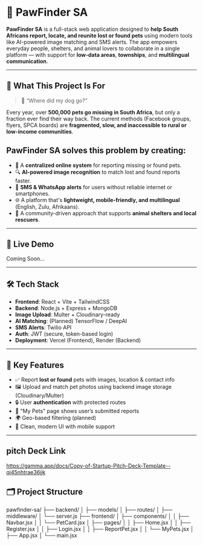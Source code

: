 # 🐾 PawFinder SA

**PawFinder SA** is a full-stack web application designed to **help South Africans report, locate, and reunite lost or found pets** using modern tools like AI-powered image matching and SMS alerts. The app empowers everyday people, shelters, and animal lovers to collaborate in a single platform — with support for **low-data areas**, **townships**, and **multilingual communication**.

---

## 🌟 What This Project Is For

> 🧭 “Where did my dog go?”

Every year, over **500,000 pets go missing in South Africa**, but only a fraction ever find their way back. The current methods (Facebook groups, flyers, SPCA boards) are **fragmented, slow, and inaccessible to rural or low-income communities**.

## PawFinder SA solves this problem by creating:

- 📸 A **centralized online system** for reporting missing or found pets.
- 🔍 **AI-powered image recognition** to match lost and found reports faster.
- 📱 **SMS & WhatsApp alerts** for users without reliable internet or smartphones.
- 🌐 A platform that's **lightweight, mobile-friendly, and multilingual** (English, Zulu, Afrikaans).
- 🤝 A community-driven approach that supports **animal shelters and local rescuers**.

---

## 🔗 Live Demo

Coming Soon...

---

## 🛠️ Tech Stack

- **Frontend**: React + Vite + TailwindCSS
- **Backend**: Node.js + Express + MongoDB
- **Image Upload**: Multer + Cloudinary-ready
- **AI Matching**: (Planned) TensorFlow / DeepAI
- **SMS Alerts**: Twilio API
- **Auth**: JWT (secure, token-based login)
- **Deployment**: Vercel (Frontend), Render (Backend)

---

## 🧠 Key Features

- ✅ Report **lost or found** pets with images, location & contact info
- 🖼️ Upload and match pet photos using backend image storage (Cloudinary/Multer)
- 🔒 User **authentication** with protected routes
- 📂 "My Pets" page shows user’s submitted reports
- 🌍 Geo-based filtering (planned)
- 🐶 Clean, modern UI with mobile support

---
## pitch Deck Link
 https://gamma.app/docs/Copy-of-Startup-Pitch-Deck-Template--qi45nhtrae36jjk

## 🗂️ Project Structure
pawfinder-sa/
├── backend/
│   ├── models/
│   ├── routes/
│   ├── middleware/
│   └── server.js
├── frontend/
│   ├── components/
│   │   ├── Navbar.jsx
│   │   └── PetCard.jsx
│   ├── pages/
│   │   ├── Home.jsx
│   │   ├── Register.jsx
│   │   ├── Login.jsx
│   │   ├── ReportPet.jsx
│   │   └── MyPets.jsx
│   ├── App.jsx
│   └── main.jsx

